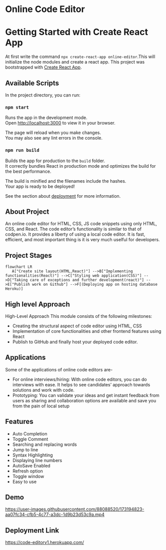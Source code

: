 # Online Code Editor
# Getting Started with Create React App

At first write the command `npx create-react-app online-editor`.This will initialize the node modules and create a react app.
This project was bootstrapped with [Create React App](https://github.com/facebook/create-react-app).

## Available Scripts

In the project directory, you can run:

### `npm start`

Runs the app in the development mode.\
Open [http://localhost:3000](http://localhost:3000) to view it in your browser.

The page will reload when you make changes.\
You may also see any lint errors in the console.

### `npm run build`

Builds the app for production to the `build` folder.\
It correctly bundles React in production mode and optimizes the build for the best performance.

The build is minified and the filenames include the hashes.\
Your app is ready to be deployed!

See the section about [deployment](https://facebook.github.io/create-react-app/docs/deployment) for more information.

## About Project

An online code editor for HTML, CSS, JS code snippets using only HTML, CSS, and
React. The code editor’s functionality is similar to that of codpen.io. It provides a liberty of using a local code editor. It is fast, efficient, and most important thing is it is very much uselful for developers.

## Project Stages

```mermaid
flowchart LR
   A["Create site layout(HTML,React)"] -->B["Implementing functionalities(React)"] -->C["Styling web application(CSS)"] -->D["Taking care of exceptions and further development(react)"] -->E["Publish work on Github"] -->F[(Deploying app on hosting database Heroku)]

```

## High level Approach
High-Level Approach
This module consists of the following milestones:
- Creating the structural aspect of code editor using HTML, CSS
- Implementation of core functionalities and other frontend features using React
- Publish to GitHub and finally host your deployed code editor.

## Applications

Some of the applications of online code editors are-
- For online interviews/hiring: With online code editors, you can do interviews with
ease. It helps to see candidates’ approach towards solutions and work with code.
- Prototyping: You can validate your ideas and get instant feedback from users as
sharing and collaboration options are available and save you from the pain of local
setup

## Features
- Auto Completion
- Toggle Comment
- Searching and replacing words
- Jump to line
- Syntax Highlighting
- Displaying line numbers
- AutoSave Enabled
- Refresh option
- Toggle window
- Easy to use

## Demo


https://user-images.githubusercontent.com/88088520/173194823-aa07fc34-cfb5-4c77-a3dc-1d9b23d53c9a.mp4



## Deployment Link
https://code-editorv1.herokuapp.com/
